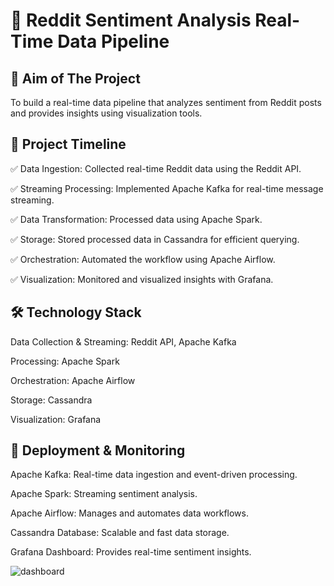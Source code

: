 # 📢 Reddit Sentiment Analysis Real-Time Data Pipeline
## 📌 Aim of The Project
To build a real-time data pipeline that analyzes sentiment from Reddit posts and provides insights using visualization tools.

## 📅 Project Timeline

✅ Data Ingestion: Collected real-time Reddit data using the Reddit API.

✅ Streaming Processing: Implemented Apache Kafka for real-time message streaming.

✅ Data Transformation: Processed data using Apache Spark.

✅ Storage: Stored processed data in Cassandra for efficient querying.

✅ Orchestration: Automated the workflow using Apache Airflow.

✅ Visualization: Monitored and visualized insights with Grafana.


## 🛠️ Technology Stack

Data Collection & Streaming: Reddit API, Apache Kafka

Processing: Apache Spark

Orchestration: Apache Airflow

Storage: Cassandra

Visualization: Grafana


## 🚀 Deployment & Monitoring

Apache Kafka: Real-time data ingestion and event-driven processing.

Apache Spark: Streaming sentiment analysis.

Apache Airflow: Manages and automates data workflows.

Cassandra Database: Scalable and fast data storage.

Grafana Dashboard: Provides real-time sentiment insights.

![dashboard](https://github.com/user-attachments/assets/f97796d1-76af-4a02-870d-e5eba69786bc)
